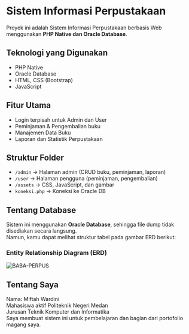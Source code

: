 # Sistem Informasi Perpustakaan 

Proyek ini adalah Sistem Informasi Perpustakaan berbasis Web menggunakan **PHP Native dan Oracle Database**.

##  Teknologi yang Digunakan
- PHP Native
- Oracle Database
- HTML, CSS (Bootstrap)
- JavaScript

##  Fitur Utama
- Login terpisah untuk Admin dan User
- Peminjaman & Pengembalian buku
- Manajemen Data Buku
- Laporan dan Statistik Perpustakaan

##  Struktur Folder
- `/admin` → Halaman admin (CRUD buku, peminjaman, laporan)
- `/user` → Halaman pengguna (peminjaman, pengembalian)
- `/assets` → CSS, JavaScript, dan gambar
- `koneksi.php` → Koneksi ke Oracle DB

##  Tentang Database
Sistem ini menggunakan **Oracle Database**, sehingga file dump tidak disediakan secara langsung.  
Namun, kamu dapat melihat struktur tabel pada gambar ERD berikut:

###  Entity Relationship Diagram (ERD)
![BABA-PERPUS](https://github.com/user-attachments/assets/f151d50c-705a-48b5-a1c7-802b343a4b4f)
##  Tentang Saya
Nama: Miftah Wardini  
Mahasiswa aktif Politeknik Negeri Medan  
Jurusan Teknik Komputer dan Informatika  
Saya membuat sistem ini untuk pembelajaran dan bagian dari portofolio magang saya.

